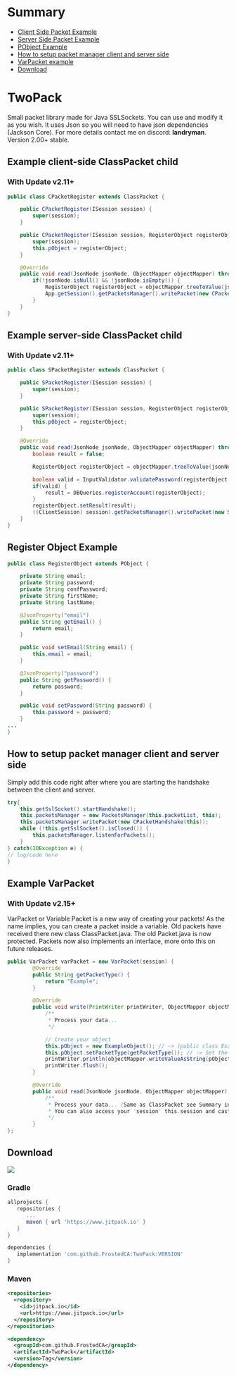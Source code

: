 # Summary
- <a href="#example-client-side-classpacket-child">Client Side Packet Example</a>
- <a href="#example-server-side-classpacket-child">Server Side Packet Example</a>
- <a href="#register-object-example">PObject Example</a>
- <a href="#how-to-setup-packet-manager-client-and-server-side">How to setup packet manager client and server side</a>
- <a href="#example-varpacket">VarPacket example</a>
- <a href="#download">Download</a>

# TwoPack
Small packet library made for Java SSLSockets. You can use and modify it as you wish. It uses Json so you will need to have json dependencies (Jackson Core).
For more details contact me on discord: **landryman**.
Version 2.00+ stable.

## Example client-side ClassPacket child
### With Update v2.11+
```java
public class CPacketRegister extends ClassPacket {

    public CPacketRegister(ISession session) {
        super(session);
    }

    public CPacketRegister(ISession session, RegisterObject registerObject) {
        super(session);
        this.pObject = registerObject;
    }

    @Override
    public void read(JsonNode jsonNode, ObjectMapper objectMapper) throws JsonProcessingException {
        if(!jsonNode.isNull() && !jsonNode.isEmpty()) {
            RegisterObject registerObject = objectMapper.treeToValue(jsonNode, RegisterObject.class);
            App.getSession().getPacketsManager().writePacket(new CPacketLogin(App.getSession(), registerObject));
        }
    }
}
```

## Example server-side ClassPacket child
### With Update v2.11+
```java
public class SPacketRegister extends ClassPacket {

    public SPacketRegister(ISession session) {
        super(session);
    }

    public SPacketRegister(ISession session, RegisterObject registerObject) {
        super(session);
        this.pObject = registerObject;
    }

    @Override
    public void read(JsonNode jsonNode, ObjectMapper objectMapper) throws JsonProcessingException {
        boolean result = false;

        RegisterObject registerObject = objectMapper.treeToValue(jsonNode, RegisterObject.class);

        boolean valid = InputValidator.validatePassword(registerObject.getPassword(), registerObject.getConfPassword());
        if(valid) {
            result = DBQueries.registerAccount(registerObject);
        }
        registerObject.setResult(result);
        ((ClientSession) session).getPacketsManager().writePacket(new SPacketRegister(session, registerObject));
    }
}
```
## Register Object Example
```java
public class RegisterObject extends PObject {

    private String email;
    private String password;
    private String confPassword;
    private String firstName;
    private String lastName;

    @JsonProperty("email")
    public String getEmail() {
        return email;
    }

    public void setEmail(String email) {
        this.email = email;
    }

    @JsonProperty("password")
    public String getPassword() {
        return password;
    }

    public void setPassword(String password) {
        this.password = password;
    }
...
}
```
## How to setup packet manager client and server side
Simply add this code right after where you are starting the handshake between the client and server.
```java
try{
    this.getSslSocket().startHandshake();
    this.packetsManager = new PacketsManager(this.packetList, this);
    this.packetsManager.writePacket(new CPacketHandshake(this));
    while (!this.getSslSocket().isClosed()) {
        this.packetsManager.listenForPackets();
    }
} catch(IOException e) {
// log/code here
}
```

## Example VarPacket
### With Update v2.15+
VarPacket or Variable Packet is a new way of creating your packets! As the name implies, you can create a packet inside a variable. Old packets have received there new class ClassPacket.java. The old Packet.java is now protected. Packets now also implements an interface, more onto this on future releases.
```java
public VarPacket varPacket = new VarPacket(session) {
        @Override
        public String getPacketType() {
            return "Example";
        }

        @Override
        public void write(PrintWriter printWriter, ObjectMapper objectMapper) throws JsonProcessingException {
            /**
             * Process your data...
             */

            // Create your object
            this.pObject = new ExampleObject(); // -> (public class ExampleObject extends PObject)
            this.pObject.setPacketType(getPacketType()); // -> Set the packet type.
            printWriter.println(objectMapper.writeValueAsString(pObject)); // -> Write the packet.
            printWriter.flush();
        }

        @Override
        public void read(JsonNode jsonNode, ObjectMapper objectMapper) throws JsonProcessingException {
            /**
             * Process your data... (Same as ClassPacket see Summary inside ReadMe)
             * You can also access your 'session' this.session and cast it to your actual session class if needed (server side especially)
             */
        }
};
```

## Download
[![](https://www.jitpack.io/v/FrostedCA/TwoPack.svg)](https://www.jitpack.io/#FrostedCA/TwoPack)
### Gradle
```gradle
allprojects {
   repositories {
      ...
      maven { url 'https://www.jitpack.io' }
   }
}

dependencies {
   implementation 'com.github.FrostedCA:TwoPack:VERSION'
}
```
### Maven
```xml
<repositories>
  <repository>
    <id>jitpack.io</id>
    <url>https://www.jitpack.io</url>
  </repository>
</repositories>

<dependency>
  <groupId>com.github.FrostedCA</groupId>
  <artifactId>TwoPack</artifactId>
  <version>Tag</version>
</dependency>
```
